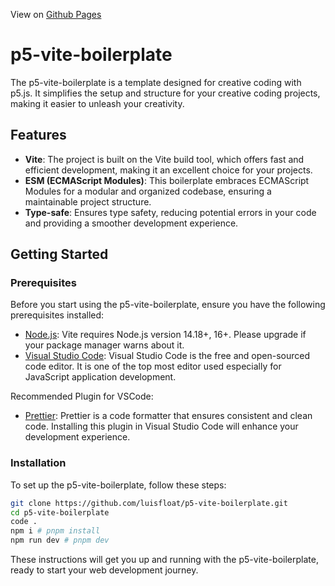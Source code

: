 
View on [Github Pages](https://simiancraft.github.io/p5-worms/)

# p5-vite-boilerplate

The p5-vite-boilerplate is a template designed for creative coding with p5.js. It simplifies the setup and structure for your creative coding projects, making it easier to unleash your creativity.

## Features

- **Vite**: The project is built on the Vite build tool, which offers fast and efficient development, making it an excellent choice for your projects.
- **ESM (ECMAScript Modules)**: This boilerplate embraces ECMAScript Modules for a modular and organized codebase, ensuring a maintainable project structure.
- **Type-safe**: Ensures type safety, reducing potential errors in your code and providing a smoother development experience.

## Getting Started

### Prerequisites

Before you start using the p5-vite-boilerplate, ensure you have the following prerequisites installed:

- [Node.js](https://nodejs.org/en): Vite requires Node.js version 14.18+, 16+. Please upgrade if your package manager warns about it.
- [Visual Studio Code](https://code.visualstudio.com/): Visual Studio Code is the free and open-sourced code editor. It is one of the top most editor used especially for JavaScript application development.

Recommended Plugin for VSCode:

- [Prettier](https://marketplace.visualstudio.com/items?itemName=esbenp.prettier-vscode): Prettier is a code formatter that ensures consistent and clean code. Installing this plugin in Visual Studio Code will enhance your development experience.

### Installation

To set up the p5-vite-boilerplate, follow these steps:

```bash
git clone https://github.com/luisfloat/p5-vite-boilerplate.git
cd p5-vite-boilerplate
code .
npm i # pnpm install
npm run dev # pnpm dev
```

These instructions will get you up and running with the p5-vite-boilerplate, ready to start your web development journey.
